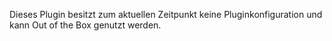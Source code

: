 Dieses Plugin besitzt zum aktuellen Zeitpunkt keine Pluginkonfiguration
und kann Out of the Box genutzt werden.